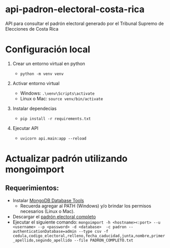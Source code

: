 # api-padron-electoral-costa-rica
API para consultar el padrón electoral generado por el Tribunal Supremo de Elecciones de Costa Rica


# Configuración local

1. Crear un entorno virtual en python
    - `python -m venv venv`
2. Activar entorno virtual
    - Windows: `.\venv\Scripts\activate`
    - Linux o Mac: `source venv/bin/activate`

3. Instalar dependecias
    - `pip install -r requirements.txt`

4. Ejecutar API
    - `uvicorn api.main:app --reload`

# Actualizar padrón utilizando mongoimport

## Requerimientos:
- Instalar [MongoDB Database Tools](https://www.mongodb.com/docs/database-tools/installation/installation/)
    - Recuerda agregar al PATH (Windows) y/o brindar los permisos necesarios (Linux o Mac).
- Descargar el [padrón electoral completo](https://www.tse.go.cr/descarga_padron.htm)
- Ejecutar el siguiente comando:
    `mongoimport -h <hostname><:port> --u <username> --p <password> -d <database>  -c padron --authenticationDatabase=admin --type csv -f cedula,codigo_electoral,relleno,fecha_caducidad,junta,nombre,primer_apellido,segundo_apellido --file PADRON_COMPLETO.txt 
    `